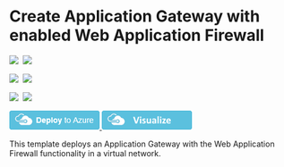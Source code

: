 # Create Application Gateway with enabled Web Application Firewall

<IMG SRC="https://azbotstorage.blob.core.windows.net/badges/101-application-gateway-waf/PublicLastTestDate.svg" />&nbsp;
<IMG SRC="https://azbotstorage.blob.core.windows.net/badges/101-application-gateway-waf/PublicDeployment.svg" />&nbsp;

<IMG SRC="https://azbotstorage.blob.core.windows.net/badges/101-application-gateway-waf/FairfaxLastTestDate.svg" />&nbsp;
<IMG SRC="https://azbotstorage.blob.core.windows.net/badges/101-application-gateway-waf/FairfaxDeployment.svg" />&nbsp;

<IMG SRC="https://azbotstorage.blob.core.windows.net/badges/101-application-gateway-waf/BestPracticeResult.svg" />&nbsp;
<IMG SRC="https://azbotstorage.blob.core.windows.net/badges/101-application-gateway-waf/CredScanResult.svg" />&nbsp;

<a href="https://portal.azure.com/#create/Microsoft.Template/uri/https%3A%2F%2Fraw.githubusercontent.com%2FAzure%2Fazure-quickstart-templates%2Fmaster%2F101-application-gateway-waf%2Fazuredeploy.json" target="_blank">
    <img src="https://raw.githubusercontent.com/Azure/azure-quickstart-templates/master/1-CONTRIBUTION-GUIDE/images/deploytoazure.png"/>
</a>
<a href="http://armviz.io/#/?load=https%3A%2F%2Fraw.githubusercontent.com%2FAzure%2Fazure-quickstart-templates%2Fmaster%2F101-application-gateway-waf%2Fazuredeploy.json" target="_blank">
    <img src="https://raw.githubusercontent.com/Azure/azure-quickstart-templates/master/1-CONTRIBUTION-GUIDE/images/visualizebutton.png"/>
</a>

This template deploys an Application Gateway with the Web Application Firewall functionality in a virtual network.
